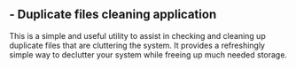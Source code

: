 ## - Duplicate files cleaning application

This is a simple and useful utility to assist in checking and cleaning up duplicate files that are cluttering the system.
It provides a refreshingly simple way to declutter your system while freeing up much needed storage. 